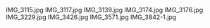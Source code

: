IMG_3115.jpg
IMG_3117.jpg
IMG_3139.jpg
IMG_3174.jpg
IMG_3176.jpg
IMG_3229.jpg
IMG_3426.jpg
IMG_3571.jpg
IMG_3842-1.jpg
